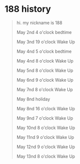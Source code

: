 # 188 history

> hi. my nickname is 188 
> 
> May 2nd 4 o'clock bedtime
> 
> May 3nd 19 o'clock Wake Up
> 
> May 4nd 5 o'clock bedtime
> 
> May 4nd 8 o'clock Wake Up
> 
> May 5nd 8 o'clock Wake Up
>
> May 6nd 9 o'clock Wake Up
>
> May 7nd 8 o'clock Wake Up
>
> May 8nd holiday
>
> May 8nd 16 o'clock Wake Up
>
> May 9nd 7 o'clock Wake Up
>
> May 10nd 8 o'clock Wake Up
>
> May 11nd 9 o'clock Wake Up
>
> May 12nd 9 o'clock Wake Up
>
> May 13nd 8 o'clock Wake Up
